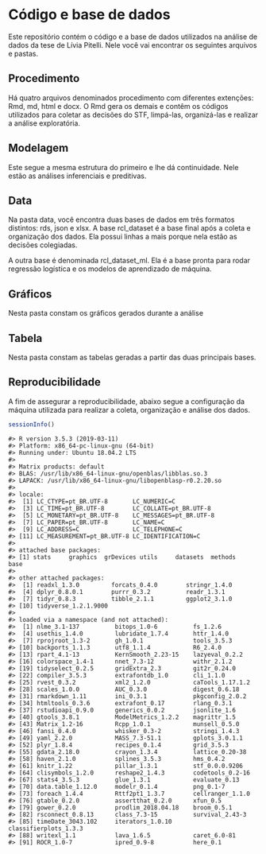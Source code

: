 
<!-- README.md is generated from README.Rmd. Please edit that file -->
Código e base de dados
======================

Este repositório contém o código e a base de dados utilizados na análise de dados da tese de Lívia Pitelli. Nele você vai encontrar os seguintes arquivos e pastas.

Procedimento
------------

Há quatro arquivos denominados procedimento com diferentes extenções: Rmd, md, html e docx. O Rmd gera os demais e contêm os códigos utilizados para coletar as decisões do STF, limpá-las, organizá-las e realizar a análise exploratória.

Modelagem
---------

Este segue a mesma estrutura do primeiro e lhe dá continuidade. Nele estão as análises inferenciais e preditivas.

Data
----

Na pasta data, você encontra duas bases de dados em três formatos distintos: rds, json e xlsx. A base rcl\_dataset é a base final após a coleta e organização dos dados. Ela possui linhas a mais porque nela estão as decisões colegiadas.

A outra base é denominada rcl\_dataset\_ml. Ela é a base pronta para rodar regressão logística e os modelos de aprendizado de máquina.

Gráficos
--------

Nesta pasta constam os gráficos gerados durante a análise

Tabela
------

Nesta pasta constam as tabelas geradas a partir das duas principais bases.

Reproducibilidade
-----------------

A fim de assegurar a reproducibilidade, abaixo segue a configuração da máquina utilizada para realizar a coleta, organização e análise dos dados.

``` r
sessionInfo()
```

    #> R version 3.5.3 (2019-03-11)
    #> Platform: x86_64-pc-linux-gnu (64-bit)
    #> Running under: Ubuntu 18.04.2 LTS
    #> 
    #> Matrix products: default
    #> BLAS: /usr/lib/x86_64-linux-gnu/openblas/libblas.so.3
    #> LAPACK: /usr/lib/x86_64-linux-gnu/libopenblasp-r0.2.20.so
    #> 
    #> locale:
    #>  [1] LC_CTYPE=pt_BR.UTF-8       LC_NUMERIC=C              
    #>  [3] LC_TIME=pt_BR.UTF-8        LC_COLLATE=pt_BR.UTF-8    
    #>  [5] LC_MONETARY=pt_BR.UTF-8    LC_MESSAGES=pt_BR.UTF-8   
    #>  [7] LC_PAPER=pt_BR.UTF-8       LC_NAME=C                 
    #>  [9] LC_ADDRESS=C               LC_TELEPHONE=C            
    #> [11] LC_MEASUREMENT=pt_BR.UTF-8 LC_IDENTIFICATION=C       
    #> 
    #> attached base packages:
    #> [1] stats     graphics  grDevices utils     datasets  methods   base     
    #> 
    #> other attached packages:
    #>  [1] readxl_1.3.0         forcats_0.4.0        stringr_1.4.0       
    #>  [4] dplyr_0.8.0.1        purrr_0.3.2          readr_1.3.1         
    #>  [7] tidyr_0.8.3          tibble_2.1.1         ggplot2_3.1.0       
    #> [10] tidyverse_1.2.1.9000
    #> 
    #> loaded via a namespace (and not attached):
    #>  [1] nlme_3.1-137          bitops_1.0-6          fs_1.2.6             
    #>  [4] usethis_1.4.0         lubridate_1.7.4       httr_1.4.0           
    #>  [7] rprojroot_1.3-2       gh_1.0.1              tools_3.5.3          
    #> [10] backports_1.1.3       utf8_1.1.4            R6_2.4.0             
    #> [13] rpart_4.1-13          KernSmooth_2.23-15    lazyeval_0.2.2       
    #> [16] colorspace_1.4-1      nnet_7.3-12           withr_2.1.2          
    #> [19] tidyselect_0.2.5      gridExtra_2.3         git2r_0.24.0         
    #> [22] compiler_3.5.3        extrafontdb_1.0       cli_1.1.0            
    #> [25] rvest_0.3.2           xml2_1.2.0            caTools_1.17.1.2     
    #> [28] scales_1.0.0          AUC_0.3.0             digest_0.6.18        
    #> [31] rmarkdown_1.11        ini_0.3.1             pkgconfig_2.0.2      
    #> [34] htmltools_0.3.6       extrafont_0.17        rlang_0.3.1          
    #> [37] rstudioapi_0.9.0      generics_0.0.2        jsonlite_1.6         
    #> [40] gtools_3.8.1          ModelMetrics_1.2.2    magrittr_1.5         
    #> [43] Matrix_1.2-16         Rcpp_1.0.1            munsell_0.5.0        
    #> [46] fansi_0.4.0           whisker_0.3-2         stringi_1.4.3        
    #> [49] yaml_2.2.0            MASS_7.3-51.1         gplots_3.0.1.1       
    #> [52] plyr_1.8.4            recipes_0.1.4         grid_3.5.3           
    #> [55] gdata_2.18.0          crayon_1.3.4          lattice_0.20-38      
    #> [58] haven_2.1.0           splines_3.5.3         hms_0.4.2            
    #> [61] knitr_1.22            pillar_1.3.1          stf_0.0.0.9206       
    #> [64] clisymbols_1.2.0      reshape2_1.4.3        codetools_0.2-16     
    #> [67] stats4_3.5.3          glue_1.3.1            evaluate_0.13        
    #> [70] data.table_1.12.0     modelr_0.1.4          png_0.1-7            
    #> [73] foreach_1.4.4         Rttf2pt1_1.3.7        cellranger_1.1.0     
    #> [76] gtable_0.2.0          assertthat_0.2.0      xfun_0.5             
    #> [79] gower_0.2.0           prodlim_2018.04.18    broom_0.5.1          
    #> [82] rsconnect_0.8.13      class_7.3-15          survival_2.43-3      
    #> [85] timeDate_3043.102     iterators_1.0.10      classifierplots_1.3.3
    #> [88] writexl_1.1           lava_1.6.5            caret_6.0-81         
    #> [91] ROCR_1.0-7            ipred_0.9-8           here_0.1
